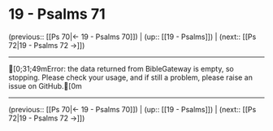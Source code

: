 # 19 - Psalms 71

(previous:: [[Ps 70|← 19 - Psalms 70]]) | (up:: [[19 - Psalms]]) | (next:: [[Ps 72|19 - Psalms 72 →]])

***
[0;31;49mError: the data returned from BibleGateway is empty, so stopping. Please check your usage, and if still a problem, please raise an issue on GitHub.[0m

***

(previous:: [[Ps 70|← 19 - Psalms 70]]) | (up:: [[19 - Psalms]]) | (next:: [[Ps 72|19 - Psalms 72 →]])
